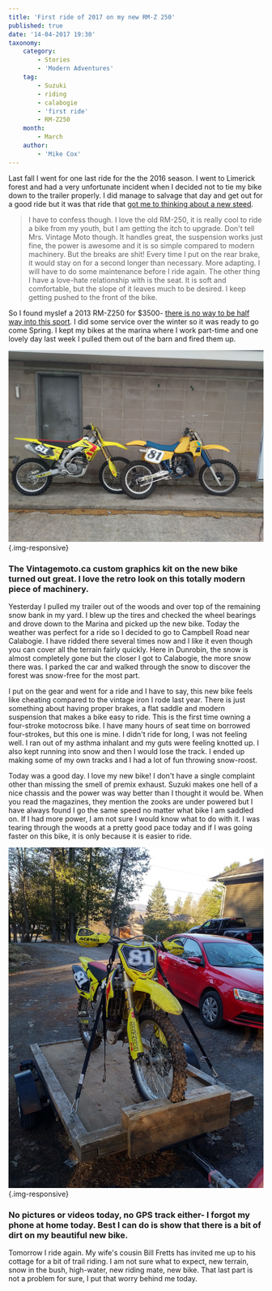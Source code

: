 ```yaml
---
title: 'First ride of 2017 on my new RM-Z 250'
published: true
date: '14-04-2017 19:30'
taxonomy:
    category:
        - Stories
        - 'Modern Adventures'
    tag:
        - Suzuki
        - riding
        - calabogie
        - 'first ride'
        - RM-Z250
    month:
        - March
    author:
        - 'Mike Cox'
---
```


Last fall I went for one last ride for the the 2016 season.  I went to Limerick forest and had a very unfortunate incident when I decided not to tie my bike down to the trailer properly. I did manage to salvage that day and get out for a good ride but it was that ride that [got me to thinking about a new steed](http://vintagemoto.ca/notes/have-you-ever-done-anything-this-dumb). 

> I have to confess though. I love the old RM-250, it is really cool to ride a bike from my youth, but I am getting the itch to upgrade. Don't tell Mrs. Vintage Moto though. It handles great, the suspension works just fine, the power is awesome and it is so simple compared to modern machinery. But the breaks are shit! Every time I put on the rear brake, it would stay on for a second longer than necessary. More adapting. I will have to do some maintenance before I ride again. The other thing I have a love-hate relationship with is the seat. It is soft and comfortable, but the slope of it leaves much to be desired. I keep getting pushed to the front of the bike.

So I found myslef a 2013 RM-Z250 for $3500-  [there is no way to be half way into this sport](http://vintagemoto.ca/notes/it-is-not-possible-to-be-half-way-into-this-sport). I did some service over the winter so it was ready to go come Spring.  I kept my bikes at the marina where I work part-time and one lovely day last week I pulled them out of the barn and fired them up.

![The fleet](fleet.jpg?cropResize=800,800){.img-responsive}
### The Vintagemoto.ca custom graphics kit on the new bike turned out great.  I love the retro look on this totally modern piece of machinery.

Yesterday I pulled my trailer out of the woods and over top of the remaining snow bank in my yard.  I blew up the tires and checked the wheel bearings and drove down to the Marina and picked up the new bike.  Today the weather was perfect for a ride so I decided to go to Campbell Road near Calabogie.  I have ridded there several times now and I like it even though you can cover all the terrain fairly quickly.  Here in Dunrobin, the snow is almost completely gone but the closer I got to Calabogie, the more snow there was.  I parked the car and walked through the snow to discover the forest was snow-free for the most part.

I put on the gear and went for a ride and I have to say, this new bike feels like cheating compared to the vintage iron I rode last year.  There is just something about having proper brakes, a flat saddle and modern suspension that makes a bike easy to ride.  This is the first time owning a four-stroke motocross bike.  I have many hours of seat time on borrowed four-strokes, but this one is mine.  I didn't ride for long, I was not feeling well.  I ran out of my asthma inhalant and my guts were feeling knotted up. I also kept running into snow and then I would lose the track.  I ended up making some of my own tracks and I had a lot of fun throwing snow-roost.  

Today was a good day.  I love my new bike! I don't have a single complaint other than missing the smell of premix exhaust. Suzuki makes one hell of a nice chassis and the power was way better than I thought it would be.  When you read the magazines, they mention the zooks are under powered but I have always found I go the same speed no matter what bike I am saddled on. If I had more power, I am not sure I would know what to do with it. I was tearing through the woods at a pretty good pace today and if I was going faster on this bike, it is only because it is easier to ride.

![A little dirty](trailering.jpg?cropResize=1000,1000){.img-responsive}
### No pictures or videos today, no GPS track either- I forgot my phone at home today.  Best I can do is show that there is a bit of dirt on my beautiful new bike.

Tomorrow I ride again.  My wife's cousin Bill Fretts has invited me up to his cottage for a bit of trail riding.  I am not sure what to expect, new terrain, snow in the bush, high-water, new riding mate, new bike.  That last part is not a problem for sure, I put that worry behind me today.